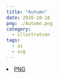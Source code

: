 ```yaml
---
title: "Autumn"
date: 2016-10-18
png: ./Autumn.png
category:
  - illustration
tags:
  - ai
  - svg
---
```

<li><a href="./Autumn.png" download className="btn-png">PNG</a></li>